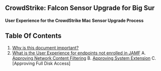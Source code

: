 ## CrowdStrike: Falcon Sensor Upgrade for Big Sur
#### User Experience for the CrowdStrike Mac Sensor Upgrade Process


## Table Of Contents
1. [Why is this document important?](#docimport)
2. [What is the User Experience for endpoints not enrolled in JAMF](#UXnotJAMF)
    A. [Approving Network Content Filtering](#netcont)
    B. [Approving System Extension](#sysext)
    C. [Approving Full Disk Access]
